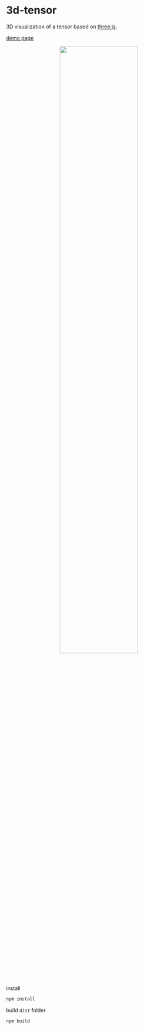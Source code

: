 # 3d-tensor

3D visualization of a tensor based on [three.js](https://github.com/mrdoob/three.js/).

[demo page](https://tebartsch.github.io/3d-tensor/dist/)

<p align="center">
  <img width="65%" src="https://github.com/tilmann-bartsch/3d-tensor/raw/master/assets/screenshot.png">
</p>

install
```bash
npm install
```

build `dist` folder
```bash
npm build
```
